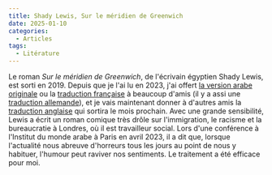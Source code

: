 ```yaml
---
title: Shady Lewis, Sur le méridien de Greenwich
date: 2025-01-10
categories:
  - Articles
tags:
  - Litérature
---
```

Le roman *Sur le méridien de Greenwich*, de l'écrivain égyptien Shady Lewis, est sorti en 2019. Depuis que je l'ai lu en 2023, j'ai offert [la version arabe originale](https://archive.org/details/20210716_20210716_2223) ou la [traduction française](https://www.actes-sud.fr/sur-le-meridien-de-greenwich) à beaucoup d'amis (il y a assi une [traduction allemande](https://hoffmann-und-campe.de/products/63888-auf-dem-nullmeridian)), et je vais maintenant donner à d'autres amis la [traduction anglaise](https://www.peirenepress.com/shop/books/on-the-greenwich-line/) qui sortira le mois prochain. Avec une grande sensibilité, Lewis a écrit un roman comique très drôle sur l'immigration, le racisme et la bureaucratie à Londres, où il est travailleur social. Lors d'une conférence à l'Institut du monde arabe à Paris en avril 2023, il a dit que, lorsque l'actualité nous abreuve d'horreurs tous les jours au point de nous y habituer, l'humour peut raviver nos sentiments. Le traitement a été efficace pour moi.